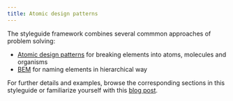 ```yaml
---
title: Atomic design patterns
---
```


The styleguide framework combines several commmon approaches of problem solving:
* [Atomic design patterns](http://atomicdesign.bradfrost.com/) for breaking elements into atoms, molecules and organisms
* [BEM](https://en.bem.info/methodology/) for naming elements in hierarchical way

For further details and examples, browse the corresponding sections in this styleguide or familiarize yourself with this [blog post](https://www.lullabot.com/articles/bem-atomic-design-a-css-architecture-worth-loving).
